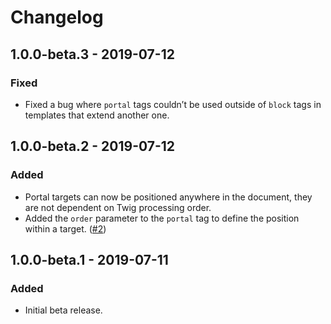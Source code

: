 # Changelog

## 1.0.0-beta.3 - 2019-07-12

### Fixed
- Fixed a bug where `portal` tags couldn’t be used outside of `block` tags in templates that extend another one.

## 1.0.0-beta.2 - 2019-07-12

### Added
- Portal targets can now be positioned anywhere in the document, they are not dependent on Twig processing order.
- Added the `order` parameter to the `portal` tag to define the position within a target. ([#2](https://github.com/carlcs/craft-twigportal/issues/2))

## 1.0.0-beta.1 - 2019-07-11

### Added
- Initial beta release.

